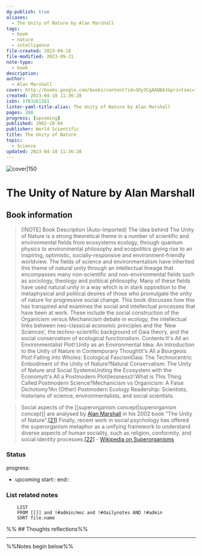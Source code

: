 ```yaml
---
dg-publish: true
aliases:
  - The Unity of Nature by Alan Marshall
tags:
  - book
  - nature
  - intelligence
file-created: 2023-04-18
file-modified: 2023-09-21
note-type:
  - book
description: 
author:
  - Alan Marshall
cover: http://books.google.com/books/content?id=3Oy3CgAAQBAJ&printsec=frontcover&img=1&zoom=1&edge=curl&source=gbs_api
created: 2023-04-18 11:36:28
isbn: 1783261161
linter-yaml-title-alias: The Unity of Nature by Alan Marshall
pages: 288
progress: [upcoming]
published: 2002-10-04
publisher: World Scientific
title: The Unity of Nature
topic:
  - Science
updated: 2023-04-18 11:36:28
---
```


![cover|150](http://books.google.com/books/content?id=3Oy3CgAAQBAJ&printsec=frontcover&img=1&zoom=1&edge=curl&source=gbs_api)

# The Unity of Nature by Alan Marshall

## Book information

> [!NOTE] Book Description (Auto-Imported)
> The idea behind The Unity of Nature is a strong theoretical theme in a number of scientific and environmental fields from ecosystems ecology, through quantum physics to environmental philosophy and ecopolitics giving rise to an inspiring, optimistic, socially-responsive and environment-friendly worldview. The fields of science and environmentalism have inherited this theme of natural unity through an intellectual lineage that encompasses many non-scientific and non-environmental fields such as sociology, theology and political philosophy. Many of these fields have used natural unity in a way which is in stark opposition to the metaphysical and political desires of those who promulgate the unity of nature for progressive social change. This book discusses how this has transpired and examines the social and intellectual processes that have been at work. These include the social construction of the Organicism versus Mechanicism debate in ecology, the intellectual links between neo-classical economic principles and the ‘New Sciences’, the techno-scientific background of Gaia theory, and the social conservatism of ecological functionalism. Contents:It's All an Environmentalist Plot!:Unity as an Environmental Idea: An Introduction to the Unity of Nature in Contemporary ThoughtIt's All a Bourgeois Plot!:Falling into Wholes: Ecological FascismGaia: The Technocentric Embodiment of the Unity of Nature?Natural Conservatism: The Unity of Nature and Social SystemsUniting the Ecosystem with the EconomyIt's All a Postmodern Plot(lessness)!:What is This Thing Called Postmodern Science?Mechanicism vs Organicism: A False Dichotomy?An (Other) Postmodern Ecology Readership: Scientists, historians of science, environmentalists, and social scientists.

> Social aspects of the [[superorganism concept|superorganism concept]] are analysed by [Alan Marshall](https://en.wikipedia.org/wiki/Alan_Marshall_(New_Zealand_author) "Alan Marshall (New Zealand author)") in his 2002 book "The Unity of Nature".[[21]](https://en.wikipedia.org/wiki/Superorganism#cite_note-21) Finally, recent work in social psychology has offered the superorganism metaphor as a unifying framework to understand diverse aspects of human sociality, such as religion, conformity, and social identity processes.[[22]](https://en.wikipedia.org/wiki/Superorganism#cite_note-22)
> \- [Wikipedia on Superorganisms](https://en.wikipedia.org/wiki/Superorganism)

### Status

progress:
 - upcoming
start::
end::

### List related notes

```dataview
	LIST
	FROM [[]] and !#admin/moc and !#dailynotes AND !#admin
	SORT file.name
```

%% ## Thoughts reflections%%

---
%%Notes begin below%%

##
